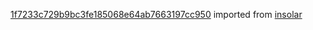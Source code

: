 [1f7233c729b9bc3fe185068e64ab7663197cc950](https://github.com/insolar/insolar/commit/1f7233c729b9bc3fe185068e64ab7663197cc950) imported from [insolar](https://github.com/insolar/insolar)
